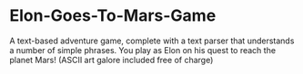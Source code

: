# Elon-Goes-To-Mars-Game
A text-based adventure game, complete with a text parser that understands a number of simple phrases. You play as Elon on his quest to reach the planet Mars! (ASCII art galore included free of charge)
